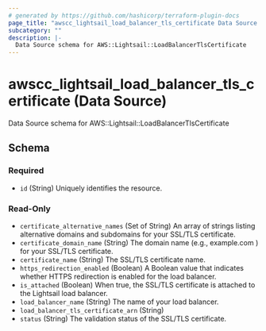 ```yaml
---
# generated by https://github.com/hashicorp/terraform-plugin-docs
page_title: "awscc_lightsail_load_balancer_tls_certificate Data Source - terraform-provider-awscc"
subcategory: ""
description: |-
  Data Source schema for AWS::Lightsail::LoadBalancerTlsCertificate
---
```


# awscc_lightsail_load_balancer_tls_certificate (Data Source)

Data Source schema for AWS::Lightsail::LoadBalancerTlsCertificate



<!-- schema generated by tfplugindocs -->
## Schema

### Required

- `id` (String) Uniquely identifies the resource.

### Read-Only

- `certificate_alternative_names` (Set of String) An array of strings listing alternative domains and subdomains for your SSL/TLS certificate.
- `certificate_domain_name` (String) The domain name (e.g., example.com ) for your SSL/TLS certificate.
- `certificate_name` (String) The SSL/TLS certificate name.
- `https_redirection_enabled` (Boolean) A Boolean value that indicates whether HTTPS redirection is enabled for the load balancer.
- `is_attached` (Boolean) When true, the SSL/TLS certificate is attached to the Lightsail load balancer.
- `load_balancer_name` (String) The name of your load balancer.
- `load_balancer_tls_certificate_arn` (String)
- `status` (String) The validation status of the SSL/TLS certificate.


